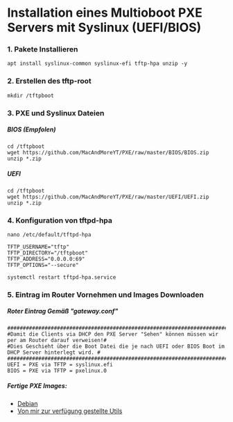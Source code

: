 # Installation eines Multioboot PXE Servers mit Syslinux (UEFI/BIOS)

### 1. Pakete Installieren
```shell
apt install syslinux-common syslinux-efi tftp-hpa unzip -y
```

### 2. Erstellen des  tftp-root
```shell
mkdir /tftpboot
```
### 3. PXE und Syslinux Dateien

##### BIOS (Empfolen)
```shell
cd /tftpboot
wget https://github.com/MacAndMoreYT/PXE/raw/master/BIOS/BIOS.zip
unzip *.zip

```

##### UEFI
```shell
cd /tftpboot
wget https://github.com/MacAndMoreYT/PXE/raw/master/UEFI/UEFI.zip
unzip *.zip
```
### 4. Konfiguration von tftpd-hpa
```shell
nano /etc/default/tftpd-hpa
```
```text
TFTP_USERNAME="tftp"
TFTP_DIRECTORY="/tftpboot"
TFTP_ADDRESS="0.0.0.0:69"
TFTP_OPTIONS="--secure"
```
```shell
systemctl restart tftpd-hpa.service
```
### 5. Eintrag im Router Vornehmen und Images Downloaden

##### Roter Eintrag Gemäß "gateway.conf"
```text
#####################################################################################################
#Damit die Clients via DHCP den PXE Server "Sehen" können müssen wir per am Router darauf verweisen!#
#Dies Geschieht über die Boot Datei die je nach UEFI oder BIOS Boot im DHCP Server hinterlegt wird. #
#####################################################################################################
UEFI = PXE via TFTP = syslinux.efi
BIOS = PXE via TFTP = pxelinux.0
```
##### Fertige PXE Images:

- [Debian](https://www.debian.org/CD/netinst/)
- [Von mir zur verfügung gestellte Utils](URL)

